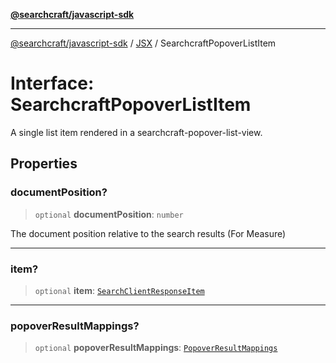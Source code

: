 [**@searchcraft/javascript-sdk**](/reference/sdk/js-vanilla/README.md)

***

[@searchcraft/javascript-sdk](/reference/sdk/js-vanilla/globals.md) / [JSX](/reference/sdk/js-vanilla/namespaces/JSX/README.md) / SearchcraftPopoverListItem

# Interface: SearchcraftPopoverListItem

A single list item rendered in a searchcraft-popover-list-view.

## Properties

### documentPosition?

> `optional` **documentPosition**: `number`

The document position relative to the search results (For Measure)

***

### item?

> `optional` **item**: [`SearchClientResponseItem`](/reference/sdk/js-vanilla/interfaces/SearchClientResponseItem.md)

***

### popoverResultMappings?

> `optional` **popoverResultMappings**: [`PopoverResultMappings`](/reference/sdk/js-vanilla/type-aliases/PopoverResultMappings.md)
